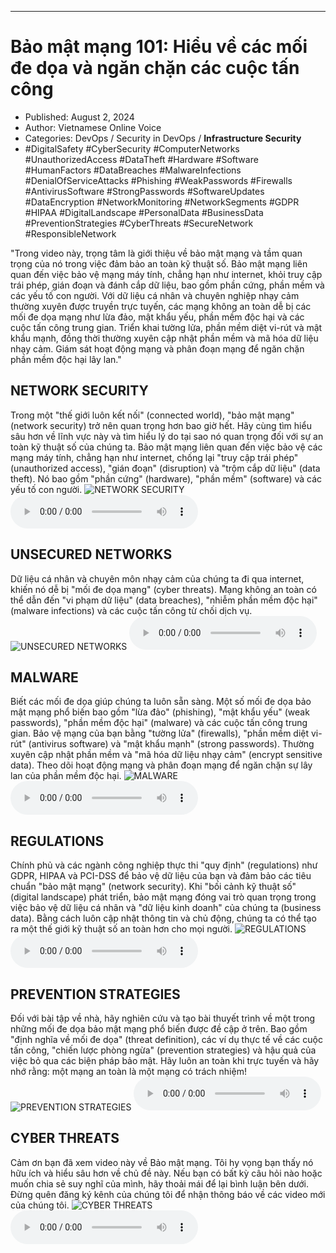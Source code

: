 
---

# Bảo mật mạng 101: Hiểu về các mối đe dọa và ngăn chặn các cuộc tấn công

- Published: August 2, 2024
- Author: Vietnamese Online Voice
- Categories: DevOps / Security in DevOps / **Infrastructure Security**
- #DigitalSafety #CyberSecurity #ComputerNetworks #UnauthorizedAccess #DataTheft #Hardware #Software #HumanFactors #DataBreaches #MalwareInfections #DenialOfServiceAttacks #Phishing #WeakPasswords #Firewalls #AntivirusSoftware #StrongPasswords #SoftwareUpdates #DataEncryption #NetworkMonitoring #NetworkSegments #GDPR #HIPAA #DigitalLandscape #PersonalData #BusinessData #PreventionStrategies #CyberThreats #SecureNetwork #ResponsibleNetwork

"Trong video này, trọng tâm là giới thiệu về bảo mật mạng và tầm quan trọng của nó trong việc đảm bảo an toàn kỹ thuật số. Bảo mật mạng liên quan đến việc bảo vệ mạng máy tính, chẳng hạn như internet, khỏi truy cập trái phép, gián đoạn và đánh cắp dữ liệu, bao gồm phần cứng, phần mềm và các yếu tố con người. Với dữ liệu cá nhân và chuyên nghiệp nhạy cảm thường xuyên được truyền trực tuyến, các mạng không an toàn dễ bị các mối đe dọa mạng như lừa đảo, mật khẩu yếu, phần mềm độc hại và các cuộc tấn công trung gian. Triển khai tường lửa, phần mềm diệt vi-rút và mật khẩu mạnh, đồng thời thường xuyên cập nhật phần mềm và mã hóa dữ liệu nhạy cảm. Giám sát hoạt động mạng và phân đoạn mạng để ngăn chặn phần mềm độc hại lây lan."


## NETWORK SECURITY

Trong một "thế giới luôn kết nối" (connected world), "bảo mật mạng" (network security) trở nên quan trọng hơn bao giờ hết. Hãy cùng tìm hiểu sâu hơn về lĩnh vực này và tìm hiểu lý do tại sao nó quan trọng đối với sự an toàn kỹ thuật số của chúng ta. Bảo mật mạng liên quan đến việc bảo vệ các mạng máy tính, chẳng hạn như internet, chống lại "truy cập trái phép" (unauthorized access), "gián đoạn" (disruption) và "trộm cắp dữ liệu" (data theft). Nó bao gồm "phần cứng" (hardware), "phần mềm" (software) và các yếu tố con người.
![NETWORK SECURITY](https://http-archiver-apis-production-80.schnworks.com/storage/images/transitions/2024-08-02/transition--10276077636-Montserrat-Bold-673AB7.jpg)
<audio controls>
    <source src="https://http-archiver-apis-production-80.schnworks.com/storage/storage/audio/file-24464231424.mp3" type="audio/mpeg">
</audio>



## UNSECURED NETWORKS

Dữ liệu cá nhân và chuyên môn nhạy cảm của chúng ta đi qua internet, khiến nó dễ bị "mối đe dọa mạng" (cyber threats). Mạng không an toàn có thể dẫn đến "vi phạm dữ liệu" (data breaches), "nhiễm phần mềm độc hại" (malware infections) và các cuộc tấn công từ chối dịch vụ.
![UNSECURED NETWORKS](https://http-archiver-apis-production-80.schnworks.com/storage/images/transitions/2024-08-02/transition-2476173895-Montserrat-Medium-004895.jpg)
<audio controls>
    <source src="https://http-archiver-apis-production-80.schnworks.com/storage/storage/audio/file-20269700513.mp3" type="audio/mpeg">
</audio>



## MALWARE

Biết các mối đe dọa giúp chúng ta luôn sẵn sàng. Một số mối đe dọa bảo mật mạng phổ biến bao gồm "lừa đảo" (phishing), "mật khẩu yếu" (weak passwords), "phần mềm độc hại" (malware) và các cuộc tấn công trung gian. Bảo vệ mạng của bạn bằng "tường lửa" (firewalls), "phần mềm diệt vi-rút" (antivirus software) và "mật khẩu mạnh" (strong passwords). Thường xuyên cập nhật phần mềm và "mã hóa dữ liệu nhạy cảm" (encrypt sensitive data). Theo dõi hoạt động mạng và phân đoạn mạng để ngăn chặn sự lây lan của phần mềm độc hại.
![MALWARE](https://http-archiver-apis-production-80.schnworks.com/storage/images/transitions/2024-08-02/transition-2477742213-Montserrat-Thin-1A237E.jpg)
<audio controls>
    <source src="https://http-archiver-apis-production-80.schnworks.com/storage/storage/audio/file-13894916705.mp3" type="audio/mpeg">
</audio>



## REGULATIONS

Chính phủ và các ngành công nghiệp thực thi "quy định" (regulations) như GDPR, HIPAA và PCI-DSS để bảo vệ dữ liệu của bạn và đảm bảo các tiêu chuẩn "bảo mật mạng" (network security). Khi "bối cảnh kỹ thuật số" (digital landscape) phát triển, bảo mật mạng đóng vai trò quan trọng trong việc bảo vệ dữ liệu cá nhân và "dữ liệu kinh doanh" của chúng ta (business data). Bằng cách luôn cập nhật thông tin và chủ động, chúng ta có thể tạo ra một thế giới kỹ thuật số an toàn hơn cho mọi người.
![REGULATIONS](https://http-archiver-apis-production-80.schnworks.com/storage/images/transitions/2024-08-02/transition-422599355-Montserrat-Black-880E4F.jpg)
<audio controls>
    <source src="https://http-archiver-apis-production-80.schnworks.com/storage/storage/audio/file-7607615060.mp3" type="audio/mpeg">
</audio>



## PREVENTION STRATEGIES

Đối với bài tập về nhà, hãy nghiên cứu và tạo bài thuyết trình về một trong những mối đe dọa bảo mật mạng phổ biến được đề cập ở trên. Bao gồm "định nghĩa về mối đe dọa" (threat definition), các ví dụ thực tế về các cuộc tấn công, "chiến lược phòng ngừa" (prevention strategies) và hậu quả của việc bỏ qua các biện pháp bảo mật. Hãy luôn an toàn khi trực tuyến và hãy nhớ rằng: một mạng an toàn là một mạng có trách nhiệm!
![PREVENTION STRATEGIES](https://http-archiver-apis-production-80.schnworks.com/storage/images/transitions/2024-08-02/transition--11850525615-Montserrat-Medium-303F9F.jpg)
<audio controls>
    <source src="https://http-archiver-apis-production-80.schnworks.com/storage/storage/audio/file-7994317115.mp3" type="audio/mpeg">
</audio>



## CYBER THREATS

Cảm ơn bạn đã xem video này về Bảo mật mạng. Tôi hy vọng bạn thấy nó hữu ích và hiểu sâu hơn về chủ đề này. Nếu bạn có bất kỳ câu hỏi nào hoặc muốn chia sẻ suy nghĩ của mình, hãy thoải mái để lại bình luận bên dưới. Đừng quên đăng ký kênh của chúng tôi để nhận thông báo về các video mới của chúng tôi.
![CYBER THREATS](https://http-archiver-apis-production-80.schnworks.com/storage/images/transitions/2024-08-02/transition-14435949924-Montserrat-Black-303F9F.jpg)
<audio controls>
    <source src="https://http-archiver-apis-production-80.schnworks.com/storage/storage/audio/file-19161204937.mp3" type="audio/mpeg">
</audio>

